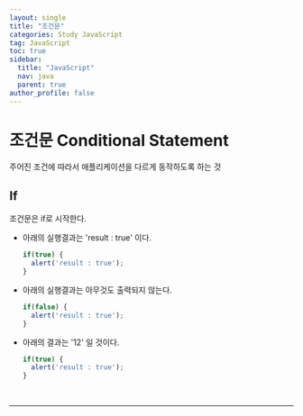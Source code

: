 ```yaml
---
layout: single
title: "조건문"
categories: Study JavaScript
tag: JavaScript
toc: true
sidebar:
  title: "JavaScript"
  nav: java
  parent: true
author_profile: false
---
```


# 조건문 Conditional Statement
주어진 조건에 따라서 애플리케이션을 다르게 동작하도록 하는 것  

## If
조건문은 if로 시작한다.  
- 아래의 실행결과는 'result : true' 이다.
  ```javascript
  if(true) {
    alert('result : true');
  }
  ```
- 아래의 실행결과는 아무것도 출력되지 않는다.
  ```javascript
  if(false) {
    alert('result : true');
  }
  ```
- 아래의 결과는 '12' 일 것이다.
  ```javascript
  if(true) {
    alert('result : true');
  }
  ```


<br>

---